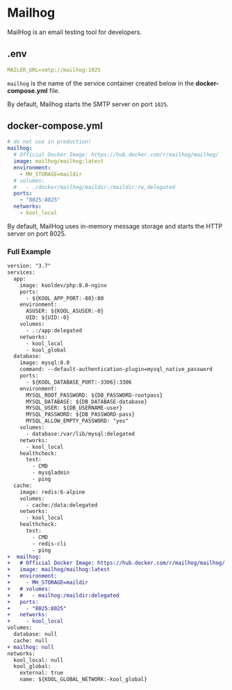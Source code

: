 # Mailhog

MailHog is an email testing tool for developers.

## .env

```yaml
MAILER_URL=smtp://mailhog:1025
```

`mailhog` is the name of the service container created below in the **docker-compose.yml** file.

By default, Mailhog starts the SMTP server on port `1025`.

## docker-compose.yml

```yaml
# do not use in production!
mailhog:
  # Official Docker Image: https://hub.docker.com/r/mailhog/mailhog/
  image: mailhog/mailhog:latest
  environment:
    - MH_STORAGE=maildir
  # volumes:
  #   - ./docker/mailhog/maildir:/maildir:rw,delegated
  ports:
    - "8025:8025"
  networks:
    - kool_local
```

By default, MailHog uses in-memory message storage and starts the HTTP server on port 8025.

### Full Example

```diff
version: "3.7"
services:
  app:
    image: kooldev/php:8.0-nginx
    ports:
      - ${KOOL_APP_PORT:-80}:80
    environment:
      ASUSER: ${KOOL_ASUSER:-0}
      UID: ${UID:-0}
    volumes:
      - .:/app:delegated
    networks:
      - kool_local
      - kool_global
  database:
    image: mysql:8.0
    command: --default-authentication-plugin=mysql_native_password
    ports:
      - ${KOOL_DATABASE_PORT:-3306}:3306
    environment:
      MYSQL_ROOT_PASSWORD: ${DB_PASSWORD-rootpass}
      MYSQL_DATABASE: ${DB_DATABASE-database}
      MYSQL_USER: ${DB_USERNAME-user}
      MYSQL_PASSWORD: ${DB_PASSWORD-pass}
      MYSQL_ALLOW_EMPTY_PASSWORD: "yes"
    volumes:
      - database:/var/lib/mysql:delegated
    networks:
      - kool_local
    healthcheck:
      test:
        - CMD
        - mysqladmin
        - ping
  cache:
    image: redis:6-alpine
    volumes:
      - cache:/data:delegated
    networks:
      - kool_local
    healthcheck:
      test:
        - CMD
        - redis-cli
        - ping
+  mailhog:
+   # Official Docker Image: https://hub.docker.com/r/mailhog/mailhog/
+   image: mailhog/mailhog:latest
+   environment:
+     - MH_STORAGE=maildir
+   # volumes:
+   #   - mailhog:/maildir:delegated
+   ports:
+     - "8025:8025"
+   networks:
+     - kool_local
volumes:
  database: null
  cache: null
+ mailhog: null
networks:
  kool_local: null
  kool_global:
    external: true
    name: ${KOOL_GLOBAL_NETWORK:-kool_global}
```
